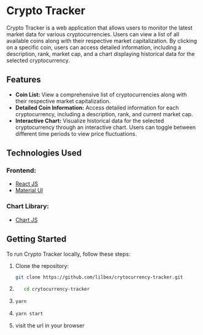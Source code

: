 # Crypto Tracker

Crypto Tracker is a web application that allows users to monitor the latest market data for various cryptocurrencies. Users can view a list of all available coins along with their respective market capitalization. By clicking on a specific coin, users can access detailed information, including a description, rank, market cap, and a chart displaying historical data for the selected cryptocurrency.

## Features

- **Coin List:** View a comprehensive list of cryptocurrencies along with their respective market capitalization.
- **Detailed Coin Information:** Access detailed information for each cryptocurrency, including a description, rank, and current market cap.
- **Interactive Chart:** Visualize historical data for the selected cryptocurrency through an interactive chart. Users can toggle between different time periods to view price fluctuations.

## Technologies Used

### Frontend:
- [React JS](https://reactjs.org/)
- [Material UI](https://v4.mui.com/)

### Chart Library:
- [Chart JS](https://reactchartjs.github.io/react-chartjs-2/#/)

## Getting Started

To run Crypto Tracker locally, follow these steps:

1. Clone the repository:
   ```bash
   git clone https://github.com/lilbex/crytocurrency-tracker.git
2. ```bash
      cd crytocurrency-tracker
3. ```bash
   yarn 
4. ```bash 
   yarn start

5. visit the url in your browser